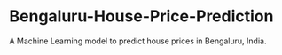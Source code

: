# Bengaluru-House-Price-Prediction
A Machine Learning model to predict house prices in Bengaluru, India.
